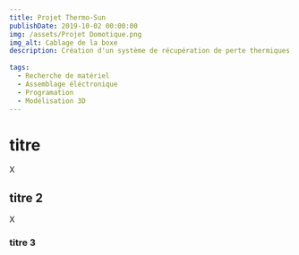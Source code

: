 ```yaml
---
title: Projet Thermo-Sun
publishDate: 2019-10-02 00:00:00
img: /assets/Projet Domotique.png
img_alt: Cablage de la boxe
description: Création d'un système de récupération de perte thermiques sous les panneaux solaires.
  
tags:
  - Recherche de matériel
  - Assemblage éléctronique
  - Programation
  - Modélisation 3D
---
```

# titre
X
## titre 2
X
### titre 3
